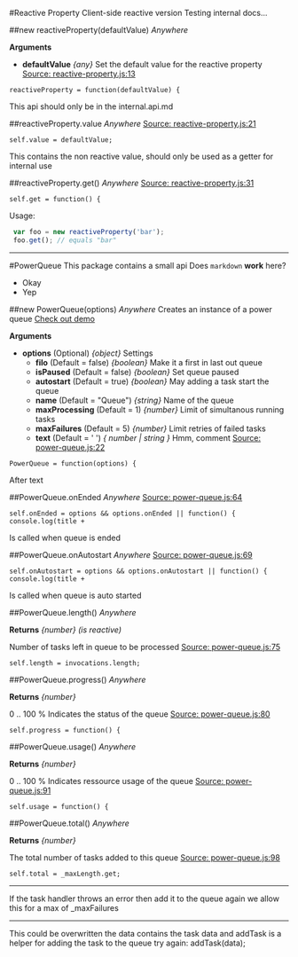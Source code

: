 #Reactive Property
Client-side reactive version
Testing internal docs...

##new reactiveProperty(defaultValue)    *Anywhere*

__Arguments__

* __defaultValue__  *{any}*
Set the default value for the reactive property
[Source: reactive-property.js:13](reactive-property.js#L13)
```js#13
reactiveProperty = function(defaultValue) {
```
This api should only be in the internal.api.md

##reactiveProperty.value    *Anywhere*
[Source: reactive-property.js:21](reactive-property.js#L21)
```js#21
self.value = defaultValue;
```
This contains the non reactive value, should only be used as a getter for
internal use

##reactiveProperty.get()    *Anywhere*
[Source: reactive-property.js:31](reactive-property.js#L31)
```js#31
self.get = function() {
```
Usage:
```js
 var foo = new reactiveProperty('bar');
 foo.get(); // equals "bar"
```


---
#PowerQueue
This package contains a small api
Does `markdown` __work__ here?
* Okay
* Yep

##new PowerQueue(options)    *Anywhere*
Creates an instance of a power queue 
[Check out demo](http://power-queue-test.meteor.com/)

__Arguments__

* __options__  (Optional)  *{object}*
Settings
  * __filo__  (Default = false)  *{boolean}*
Make it a first in last out queue
  * __isPaused__  (Default = false)  *{boolean}*
Set queue paused
  * __autostart__  (Default = true)  *{boolean}*
May adding a task start the queue
  * __name__  (Default = "Queue")  *{string}*
Name of the queue
  * __maxProcessing__  (Default = 1)  *{number}*
Limit of simultanous running tasks
  * __maxFailures__  (Default = 5)  *{number}*
Limit retries of failed tasks
  * __text__  (Default = ' ')  *{ number | string }*
Hmm, comment
[Source: power-queue.js:22](power-queue.js#L22)
```js#22
PowerQueue = function(options) {
```
After text

##PowerQueue.onEnded    *Anywhere*
[Source: power-queue.js:64](power-queue.js#L64)
```js#64
self.onEnded = options && options.onEnded || function() { console.log(title + 
```
Is called when queue is ended

##PowerQueue.onAutostart    *Anywhere*
[Source: power-queue.js:69](power-queue.js#L69)
```js#69
self.onAutostart = options && options.onAutostart || function() { console.log(title + 
```
Is called when queue is auto started

##PowerQueue.length()    *Anywhere*

__Returns__  *{number}*  *(is reactive)*

Number of tasks left in queue to be processed
[Source: power-queue.js:75](power-queue.js#L75)
```js#75
self.length = invocations.length;
```

##PowerQueue.progress()    *Anywhere*

__Returns__  *{number}*

0 .. 100 % Indicates the status of the queue
[Source: power-queue.js:80](power-queue.js#L80)
```js#80
self.progress = function() {
```

##PowerQueue.usage()    *Anywhere*

__Returns__  *{number}*

0 .. 100 % Indicates ressource usage of the queue
[Source: power-queue.js:91](power-queue.js#L91)
```js#91
self.usage = function() {
```

##PowerQueue.total()    *Anywhere*

__Returns__  *{number}*

The total number of tasks added to this queue
[Source: power-queue.js:98](power-queue.js#L98)
```js#98
self.total = _maxLength.get;
```

---
If the task handler throws an error then add it to the queue again
we allow this for a max of _maxFailures

---
This could be overwritten the data contains the task data and addTask
is a helper for adding the task to the queue
try again: addTask(data);
